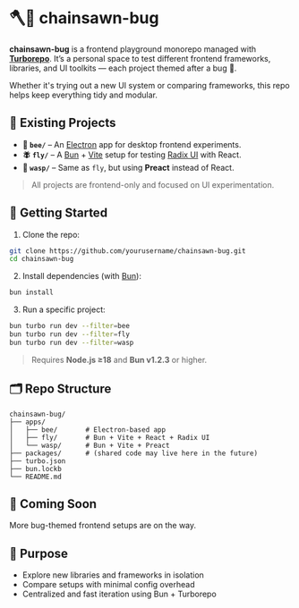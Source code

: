 # 🪓🐛 chainsawn-bug

**chainsawn-bug** is a frontend playground monorepo managed with **[Turborepo](https://turbo.build/repo)**. It’s a personal space to test different frontend frameworks, libraries, and UI toolkits — each project themed after a bug 🐞.

Whether it's trying out a new UI system or comparing frameworks, this repo helps keep everything tidy and modular.

## 🐞 Existing Projects

* **🐝 `bee/`** – An [Electron](https://www.electronjs.org/) app for desktop frontend experiments.
* **🪰 `fly/`** – A [Bun](https://bun.sh/) + [Vite](https://vitejs.dev/) setup for testing [Radix UI](https://www.radix-ui.com/) with React.
* **🦂 `wasp/`** – Same as `fly`, but using **Preact** instead of React.

> All projects are frontend-only and focused on UI experimentation.

## 🚀 Getting Started

1. Clone the repo:

```bash
git clone https://github.com/yourusername/chainsawn-bug.git
cd chainsawn-bug
```

2. Install dependencies (with [Bun](https://bun.sh/)):

```bash
bun install
```

3. Run a specific project:

```bash
bun turbo run dev --filter=bee
bun turbo run dev --filter=fly
bun turbo run dev --filter=wasp
```

> Requires **Node.js ≥18** and **Bun v1.2.3** or higher.

## 🗂 Repo Structure

```
chainsawn-bug/
├── apps/
│   ├── bee/       # Electron-based app
│   ├── fly/       # Bun + Vite + React + Radix UI
│   └── wasp/      # Bun + Vite + Preact
├── packages/      # (shared code may live here in the future)
├── turbo.json
├── bun.lockb
└── README.md
```

## 🔮 Coming Soon

More bug-themed frontend setups are on the way. 

## 🧪 Purpose

* Explore new libraries and frameworks in isolation
* Compare setups with minimal config overhead
* Centralized and fast iteration using Bun + Turborepo
